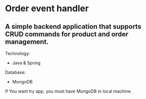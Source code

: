 # Order event handler
 
## A simple backend application that supports CRUD commands for product and order management.

Technology:
- Java & Spring

Database:
- MongoDB

If You want try app, you must have MongoDB in local machine.
